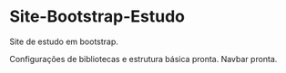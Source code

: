 # Site-Bootstrap-Estudo
Site de estudo em bootstrap.

Configurações de bibliotecas e estrutura básica pronta.
Navbar pronta.
